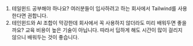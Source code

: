 1. 테일윈드 공부해야 하나요? 여러분들이 입사하려고 하는 회사에서 Tailwind를 사용한다면 권합니다.
2. 테인윈드와 AI 조합이 막강한데 회사에서 꼭 사용하지 않더라도 미리 배워두면 좋을까요? 교육 비용이 높은 기술이 아닙니다. 따라서 딥하게 해도 시간이 많이 걸리지 않으니 배워두는 것이 좋습니다.